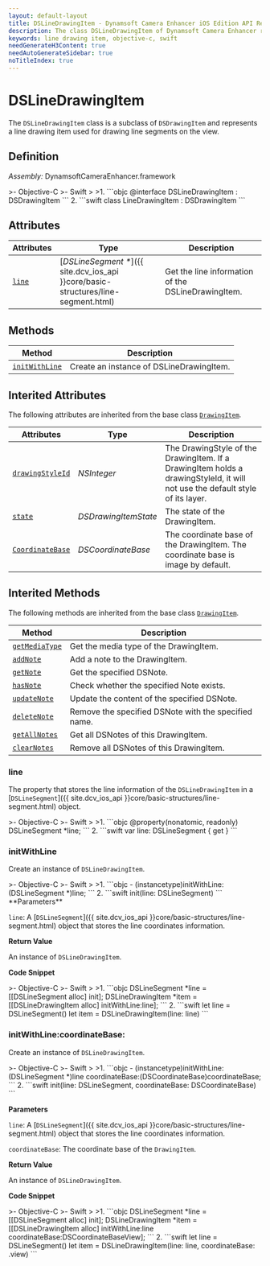 ```yaml
---
layout: default-layout
title: DSLineDrawingItem - Dynamsoft Camera Enhancer iOS Edition API Reference
description: The class DSLineDrawingItem of Dynamsoft Camera Enhancer represents a line drawing item used for drawing line segments on the view.
keywords: line drawing item, objective-c, swift
needGenerateH3Content: true
needAutoGenerateSidebar: true
noTitleIndex: true
---
```


# DSLineDrawingItem

The `DSLineDrawingItem` class is a subclass of `DSDrawingItem` and represents a line drawing item used for drawing line segments on the view.

## Definition

*Assembly:* DynamsoftCameraEnhancer.framework

<div class="sample-code-prefix"></div>
>- Objective-C
>- Swift
>
>1. 
```objc
@interface DSLineDrawingItem : DSDrawingItem
```
2. 
```swift
class LineDrawingItem : DSDrawingItem
```

## Attributes

| Attributes | Type | Description |
| ---------- | ---- | ----------- |
| [`line`](#line) | [*DSLineSegment \**]({{ site.dcv_ios_api }}core/basic-structures/line-segment.html) |Get the line information of the DSLineDrawingItem. |

## Methods

| Method | Description |
|------- |-------------|
| [`initWithLine`](#initwithline) | Create an instance of DSLineDrawingItem. |

## Interited Attributes

The following attributes are inherited from the base class [`DrawingItem`](drawingitem.html).

| Attributes | Type | Description |
| ---------- | ---- | ----------- |
| [`drawingStyleId`](drawingitem.html#drawingstyleid) | *NSInteger* | The DrawingStyle of the DrawingItem. If a DrawingItem holds a drawingStyleId, it will not use the default style of its layer. |
| [`state`](drawingitem.html#state) | *DSDrawingItemState* | The state of the DrawingItem. |
| [`CoordinateBase`](drawingitem.html#coordinatebase) | *DSCoordinateBase* | The coordinate base of the DrawingItem. The coordinate base is image by default. |

## Interited Methods

The following methods are inherited from the base class [`DrawingItem`](drawingitem.html).

| Method | Description |
|------- |-------------|
| [`getMediaType`](drawingitem.html#getmediatype) | Get the media type of the DrawingItem. |
| [`addNote`](drawingitem.html#addnote) | Add a note to the DrawingItem. |
| [`getNote`](drawingitem.html#getnote) | Get the specified DSNote. |
| [`hasNote`](drawingitem.html#hasnote) | Check whether the specified Note exists. |
| [`updateNote`](drawingitem.html#updatenote) | Update the content of the specified DSNote. |
| [`deleteNote`](drawingitem.html#deletenote) | Remove the specified DSNote with the specified name. |
| [`getAllNotes`](drawingitem.html#getallnotes) | Get all DSNotes of this DrawingItem. |
| [`clearNotes`](drawingitem.html#clearnotes) | Remove all DSNotes of this DrawingItem. |

### line

The property that stores the line information of the `DSLineDrawingItem` in a [`DSLineSegment`]({{ site.dcv_ios_api }}core/basic-structures/line-segment.html) object.

<div class="sample-code-prefix"></div>
>- Objective-C
>- Swift
>
>1. 
```objc
@property(nonatomic, readonly) DSLineSegment *line;
```
2. 
```swift
var line: DSLineSegment { get }
```

### initWithLine

Create an instance of `DSLineDrawingItem`.

<div class="sample-code-prefix"></div>
>- Objective-C
>- Swift
>
>1. 
```objc
- (instancetype)initWithLine:(DSLineSegment *)line;
```
2. 
```swift
init(line: DSLineSegment)
```
**Parameters**

`line`: A  [`DSLineSegment`]({{ site.dcv_ios_api }}core/basic-structures/line-segment.html) object that stores the line coordinates information.

**Return Value**

An instance of `DSLineDrawingItem`.

**Code Snippet**

<div class="sample-code-prefix"></div>
>- Objective-C
>- Swift
>
>1. 
```objc
DSLineSegment *line = [[DSLineSegment alloc] init];
DSLineDrawingItem *item = [[DSLineDrawingItem alloc] initWithLine:line];
```
2. 
```swift
let line = DSLineSegment()
let item = DSLineDrawingItem(line: line)
```

### initWithLine:coordinateBase:

Create an instance of `DSLineDrawingItem`.

<div class="sample-code-prefix"></div>
>- Objective-C
>- Swift
>
>1. 
```objc
- (instancetype)initWithLine:(DSLineSegment *)line
              coordinateBase:(DSCoordinateBase)coordinateBase;
```
2. 
```swift
init(line: DSLineSegment, coordinateBase: DSCoordinateBase)
```

**Parameters**

`line`: A  [`DSLineSegment`]({{ site.dcv_ios_api }}core/basic-structures/line-segment.html) object that stores the line coordinates information.

`coordinateBase`: The coordinate base of the `DrawingItem`.

**Return Value**

An instance of `DSLineDrawingItem`.

**Code Snippet**

<div class="sample-code-prefix"></div>
>- Objective-C
>- Swift
>
>1. 
```objc
DSLineSegment *line = [[DSLineSegment alloc] init];
DSLineDrawingItem *item = [[DSLineDrawingItem alloc] initWithLine:line coordinateBase:DSCoordinateBaseView];
```
2. 
```swift
let line = DSLineSegment()
let item = DSLineDrawingItem(line: line, coordinateBase: .view)
```
